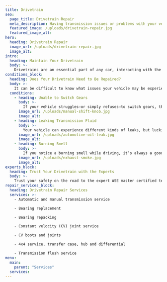 ```yaml
---
title: Drivetrain
seo:
  page_title: Drivetrain Repair
  meta_description: Having transmission issues or problems with your vehicle’s drivetrain? Stop into Matthews Tire to get an expert inspection and drivetrain repair.
  featured_image: /uploads/drivetrain-repair.jpg
  featured_image_alt:
hero:
  heading: Drivetrain Repair
  image_url: /uploads/drivetrain-repair.jpg
  image_alt:
intro:
  heading: Maintain Your Drivetrain
  body: >-
    Drivetrains are an essential part of any car, interacting with the engine and providing power to the wheels. Maintaining your drivetrain with periodic inspections, transmission flushes and other services is essential to keep your vehicle in good working order, especially for high-mileage vehicles.
conditions_block:
  heading: Does Your Drivetrain Need to Be Repaired?
  body: >-
    It can be difficult to know what issues your vehicle may be experiencing. You can always count on Matthews Tire to provide comprehensive inspections and diagnoses when your car is acting up. For peace of mind, keep an eye out for these common signs of drivetrain problems:
  conditions:
    - heading: Unable to Switch Gears
      body: >-
        If your vehicle struggles—or simply refuses—to switch gears, this could be a sign of transmission issues. This can happen when your transmission fluid gets too low. As soon as you notice gear change issues, schedule an appointment to get your drivetrain inspected and to replace your transmission fluids, if necessary.
      image_url: /uploads/manual-shift-knob.jpg
      image_alt:
    - heading: Leaking Transmission Fluid
      body: >-
        Your vehicle can experience different kinds of leaks, but luckily, it’s very easy to identify a transmission leak. If you notice that your car is leaking a red/brown liquid with a sweet smell, it’s very likely leaking transmission fluid. Make an appointment right away to repair the transmission leak and replace fluids as needed.
      image_url: /uploads/automotive-oil-leak.jpg
      image_alt:
    - heading: Burning Smell
      body: >-
        If you notice a burning smell while driving, it’s always a good idea to stop in for an inspection, as this could be a very serious safety concern. When it comes to your drivetrain, a burning smell may signal that your transmission fluid is old and getting burnt, or that your transmission is overheating.
      image_url: /uploads/exhaust-smoke.jpg
      image_alt:
experts_block:
  heading: Trust Your Drivetrain with the Experts
  body: >-
    Trust your safety on the road to the expert ASE master certified technicians at Matthews Tire. Whether you need a transmission flush on a high-mileage vehicle, a full drivetrain inspection or other drivetrain repair services, we’re here to keep you rolling.
repair_services_block:
  heading: Drivetrain Repair Services
  services: >-
    - Automatic and manual transmission service

    - Bearing replacement

    - Bearing repacking

    - Constant velocity (CV) joint service

    - CV boots and joints

    - 4x4 service, transfer case, hub and differential

    - Transmission flush service
menu:
  main:
    parent: "Services"
  services:
---
```

